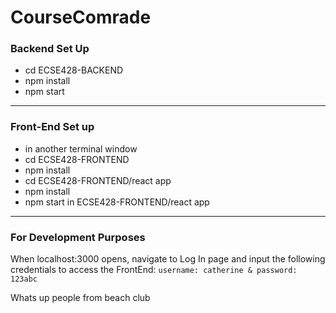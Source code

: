 # CourseComrade
### Backend Set Up
* cd ECSE428-BACKEND 
* npm install 
* npm start



---
### Front-End Set up 

* in another terminal window
* cd ECSE428-FRONTEND
* npm install 
* cd ECSE428-FRONTEND/react app 
* npm install 
* npm start in ECSE428-FRONTEND/react app 
---
### For Development Purposes 
When localhost:3000 opens, navigate to Log In page and input the following credentials to access the FrontEnd: 
`username: catherine & password: 123abc`


Whats up people from beach club



